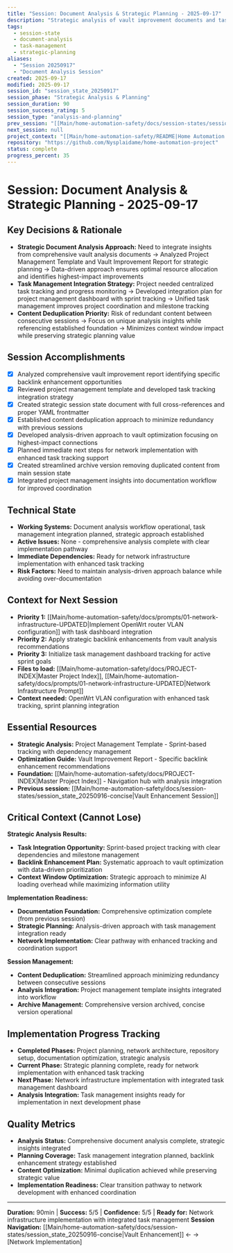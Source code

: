 ```yaml
---
title: "Session: Document Analysis & Strategic Planning - 2025-09-17"
description: "Strategic analysis of vault improvement documents and task management integration planning"
tags:
  - session-state
  - document-analysis
  - task-management
  - strategic-planning
aliases:
  - "Session 20250917"
  - "Document Analysis Session"
created: 2025-09-17
modified: 2025-09-17
session_id: "session_state_20250917"
session_phase: "Strategic Analysis & Planning"
session_duration: 90
session_success_rating: 5
session_type: "analysis-and-planning"
prev_session: "[[Main/home-automation-safety/docs/session-states/session_state_20250916-concise|Vault Enhancement Session]]"
next_session: null
project_context: "[[Main/home-automation-safety/README|Home Automation Project]]"
repository: "https://github.com/Nysplaidame/home-automation-project"
status: complete
progress_percent: 35
---
```


# Session: Document Analysis & Strategic Planning - 2025-09-17

## Key Decisions & Rationale
- **Strategic Document Analysis Approach:** Need to integrate insights from comprehensive vault analysis documents → Analyzed Project Management Template and Vault Improvement Report for strategic planning → Data-driven approach ensures optimal resource allocation and identifies highest-impact improvements
- **Task Management Integration Strategy:** Project needed centralized task tracking and progress monitoring → Developed integration plan for project management dashboard with sprint tracking → Unified task management improves project coordination and milestone tracking
- **Content Deduplication Priority:** Risk of redundant content between consecutive sessions → Focus on unique analysis insights while referencing established foundation → Minimizes context window impact while preserving strategic planning value

## Session Accomplishments
- [x] Analyzed comprehensive vault improvement report identifying specific backlink enhancement opportunities
- [x] Reviewed project management template and developed task tracking integration strategy
- [x] Created strategic session state document with full cross-references and proper YAML frontmatter
- [x] Established content deduplication approach to minimize redundancy with previous sessions
- [x] Developed analysis-driven approach to vault optimization focusing on highest-impact connections
- [x] Planned immediate next steps for network implementation with enhanced task tracking support
- [x] Created streamlined archive version removing duplicated content from main session state
- [x] Integrated project management insights into documentation workflow for improved coordination

## Technical State
- **Working Systems:** Document analysis workflow operational, task management integration planned, strategic approach established
- **Active Issues:** None - comprehensive analysis complete with clear implementation pathway
- **Immediate Dependencies:** Ready for network infrastructure implementation with enhanced task tracking
- **Risk Factors:** Need to maintain analysis-driven approach balance while avoiding over-documentation

## Context for Next Session
- **Priority 1:** [[Main/home-automation-safety/docs/prompts/01-network-infrastructure-UPDATED|Implement OpenWrt router VLAN configuration]] with task dashboard integration
- **Priority 2:** Apply strategic backlink enhancements from vault analysis recommendations
- **Priority 3:** Initialize task management dashboard tracking for active sprint goals
- **Files to load:** [[Main/home-automation-safety/docs/PROJECT-INDEX|Master Project Index]], [[Main/home-automation-safety/docs/prompts/01-network-infrastructure-UPDATED|Network Infrastructure Prompt]]
- **Context needed:** OpenWrt VLAN configuration with enhanced task tracking, sprint planning integration

## Essential Resources
- **Strategic Analysis:** Project Management Template - Sprint-based tracking with dependency management
- **Optimization Guide:** Vault Improvement Report - Specific backlink enhancement recommendations
- **Foundation:** [[Main/home-automation-safety/docs/PROJECT-INDEX|Master Project Index]] - Navigation hub with analysis integration
- **Previous session:** [[Main/home-automation-safety/docs/session-states/session_state_20250916-concise|Vault Enhancement Session]]

## Critical Context (Cannot Lose)
**Strategic Analysis Results:**
- **Task Integration Opportunity:** Sprint-based project tracking with clear dependencies and milestone management
- **Backlink Enhancement Plan:** Systematic approach to vault optimization with data-driven prioritization
- **Context Window Optimization:** Strategic approach to minimize AI loading overhead while maximizing information utility

**Implementation Readiness:**
- **Documentation Foundation:** Comprehensive optimization complete (from previous session)
- **Strategic Planning:** Analysis-driven approach with task management integration ready
- **Network Implementation:** Clear pathway with enhanced tracking and coordination support

**Session Management:**
- **Content Deduplication:** Streamlined approach minimizing redundancy between consecutive sessions
- **Analysis Integration:** Project management template insights integrated into workflow
- **Archive Management:** Comprehensive version archived, concise version operational

## Implementation Progress Tracking
- **Completed Phases:** Project planning, network architecture, repository setup, documentation optimization, strategic analysis
- **Current Phase:** Strategic planning complete, ready for network implementation with enhanced task tracking
- **Next Phase:** Network infrastructure implementation with integrated task management dashboard
- **Analysis Integration:** Task management insights ready for implementation in next development phase

## Quality Metrics
- **Analysis Status:** Comprehensive document analysis complete, strategic insights integrated
- **Planning Coverage:** Task management integration planned, backlink enhancement strategy established
- **Content Optimization:** Minimal duplication achieved while preserving strategic value
- **Implementation Readiness:** Clear transition pathway to network development with enhanced coordination

---
**Duration:** 90min | **Success:** 5/5 | **Confidence:** 5/5 | **Ready for:** Network infrastructure implementation with integrated task management
**Session Navigation:** [[Main/home-automation-safety/docs/session-states/session_state_20250916-concise|Vault Enhancement]] ← → [Network Implementation]